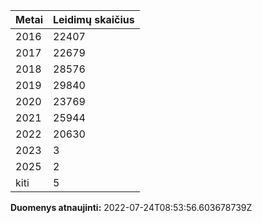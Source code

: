 | Metai | Leidimų skaičius |
|-------| ---------------- |
| 2016 | 22407 |
| 2017 | 22679 |
| 2018 | 28576 |
| 2019 | 29840 |
| 2020 | 23769 |
| 2021 | 25944 |
| 2022 | 20630 |
| 2023 | 3 |
| 2025 | 2 |
| kiti | 5 |

**Duomenys atnaujinti:** 2022-07-24T08:53:56.603678739Z